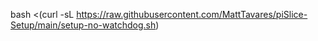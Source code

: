 bash <(curl -sL https://raw.githubusercontent.com/MattTavares/piSlice-Setup/main/setup-no-watchdog.sh)
